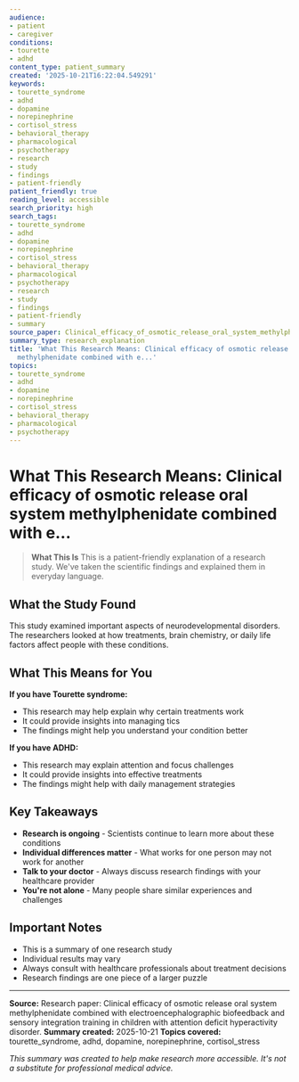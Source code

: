 ```yaml
---
audience:
- patient
- caregiver
conditions:
- tourette
- adhd
content_type: patient_summary
created: '2025-10-21T16:22:04.549291'
keywords:
- tourette_syndrome
- adhd
- dopamine
- norepinephrine
- cortisol_stress
- behavioral_therapy
- pharmacological
- psychotherapy
- research
- study
- findings
- patient-friendly
patient_friendly: true
reading_level: accessible
search_priority: high
search_tags:
- tourette_syndrome
- adhd
- dopamine
- norepinephrine
- cortisol_stress
- behavioral_therapy
- pharmacological
- psychotherapy
- research
- study
- findings
- patient-friendly
- summary
source_paper: Clinical_efficacy_of_osmotic_release_oral_system_methylphenidate_combined_with_electroencephalograph.md
summary_type: research_explanation
title: 'What This Research Means: Clinical efficacy of osmotic release oral system
  methylphenidate combined with e...'
topics:
- tourette_syndrome
- adhd
- dopamine
- norepinephrine
- cortisol_stress
- behavioral_therapy
- pharmacological
- psychotherapy
---
```


# What This Research Means: Clinical efficacy of osmotic release oral system methylphenidate combined with e...

> **What This Is**
> This is a patient-friendly explanation of a research study. We've taken the scientific findings and explained them in everyday language.

## What the Study Found

This study examined important aspects of neurodevelopmental disorders. The researchers looked at how treatments, brain chemistry, or daily life factors affect people with these conditions.

## What This Means for You

**If you have Tourette syndrome:**
- This research may help explain why certain treatments work
- It could provide insights into managing tics
- The findings might help you understand your condition better

**If you have ADHD:**
- This research may explain attention and focus challenges
- It could provide insights into effective treatments
- The findings might help with daily management strategies

## Key Takeaways

- **Research is ongoing** - Scientists continue to learn more about these conditions
- **Individual differences matter** - What works for one person may not work for another
- **Talk to your doctor** - Always discuss research findings with your healthcare provider
- **You're not alone** - Many people share similar experiences and challenges

## Important Notes

- This is a summary of one research study
- Individual results may vary
- Always consult with healthcare professionals about treatment decisions
- Research findings are one piece of a larger puzzle

---

**Source:** Research paper: Clinical efficacy of osmotic release oral system methylphenidate combined with electroencephalographic biofeedback and sensory integration training in children with attention deficit hyperactivity disorder.
**Summary created:** 2025-10-21
**Topics covered:** tourette_syndrome, adhd, dopamine, norepinephrine, cortisol_stress

*This summary was created to help make research more accessible. It's not a substitute for professional medical advice.*
